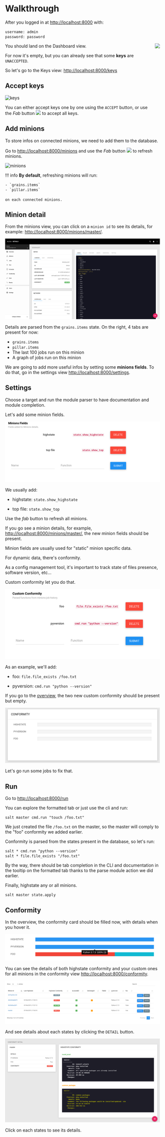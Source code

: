 # Walkthrough

After you logged in at [http://localhost:8000](http://localhost:8000) with:

```commandline
username: admin
password: password
```

You should land on the Dashboard view.
<img align="right" height="200" src="../../images/keys-dashboard.png">

For now it's empty, but you can already see that some **keys** are `UNACCEPTED`.


So let's go to the Keys view: [http://localhost:8000/keys](http://localhost:8000/keys)

## Accept keys

![keys](images/keys.png)

You can either accept keys one by one using the `ACCEPT` button, or use the _Fab_ button <img height="30" src="../../images/fab.png"> to accept all keys.

## Add minions

To store infos on connected minions, we need to add them to the database.

Go to [http://localhost:8000/minions](http://localhost:8000/minions) and use the _Fab_ button <img height="30" src="../../images/fab.png"> to refresh minions.

![minions](images/minions.png)

!!! info
    **By default**, refreshing minions will run:

    - `grains.items`
    - `pillar.items`

    on each connected minions.

## Minion detail

From the minions view, you can click on a `minion id` to see its details, for example: [http://localhost:8000/minions/master/](http://localhost:8000/minions/master/).

![minion_detail](images/minion_detail.png)

Details are parsed from the `grains.items` state. On the right, 4 tabs are present for now:

  - `grains.items`
  - `pillar.items`
  - The last 100 jobs run on this minion
  - A graph of jobs run on this minion

We are going to add more useful infos by setting some **minions fields**. To do that, go in the settings view [http://localhost:8000/settings](http://localhost:8000/settings).

## Settings

Choose a target and run the module parser to have documentation and module completion.

Let's add some minion fields.

![minion_fields](images/minion_fields.png)

We usually add:

 - highstate: `state.show_highstate`
 
 - top file: `state.show_top`

Use the _fab_ button to refresh all minions.

If you go see a minion details, for example, [http://localhost:8000/minions/master/](http://localhost:8000/minions/master/), the new minion fields should be present.

Minion fields are usually used for "static" minion specific data.

For dynamic data, there's conformity.

As a config management tool, it's important to track state of files presence, software version, etc...

Custom conformity let you do that.

![conformity_example](images/conformity_example.png)

As an example, we'll add:

 - foo: `file.file_exists /foo.txt`
 
 - pyversion: `cmd.run "python --version"`
 
If you go to the [overview](http://localhost:8000), the two new custom conformity should be present but empty.

![empty_conformity](images/empty_conformity.png)

Let's go run some jobs to fix that.

## Run

Go to [http://localhost:8000/run](http://localhost:8000/run)

You can explore the formatted tab or just use the cli and run:

```commandline
salt master cmd.run "touch /foo.txt"
```

We just created the file `/foo.txt` on the master, so the master will comply to the "foo" conformity we added earlier.

Conformity is parsed from the states present in the database, so let's run:

```commandline
salt * cmd.run "python --version"
salt * file.file_exists "/foo.txt"
```

By the way, there should be tab completion in the CLI and documentation in the tooltip on the formatted tab thanks to the parse module action we did earlier. 

Finally, highstate any or all minions.

```commandline
salt master state.apply
```

## Conformity

In the overview, the conformity card should be filled now, with details when you hover it.

![filled_conformity](images/filled_conformity.png)

You can see the details of both highstate conformity and your custom ones for all minions in the conformity view [http://localhost:8000/conformity](http://localhost:8000/conformity).

![conformity_view](images/conformity_view.png)

And see details about each states by clicking the `DETAIL` button.

![conformity_details](images/conformity_details.png)

Click on each states to see its details.


